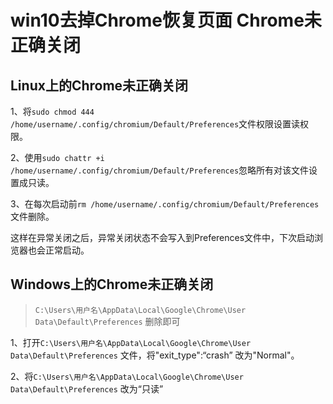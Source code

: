 # win10去掉Chrome恢复页面 Chrome未正确关闭

## Linux上的Chrome未正确关闭

1、将`sudo chmod 444 /home/username/.config/chromium/Default/Preferences`文件权限设置读权限。

2、使用`sudo chattr +i /home/username/.config/chromium/Default/Preferences`忽略所有对该文件设置成只读。

3、在每次启动前`rm /home/username/.config/chromium/Default/Preferences`文件删除。

这样在异常关闭之后，异常关闭状态不会写入到Preferences文件中，下次启动浏览器也会正常启动。

## Windows上的Chrome未正确关闭

> `C:\Users\用户名\AppData\Local\Google\Chrome\User Data\Default\Preferences` 删除即可

1、打开`C:\Users\用户名\AppData\Local\Google\Chrome\User Data\Default\Preferences` 文件，将"exit_type":“crash” 改为"Normal"。

2、将`C:\Users\用户名\AppData\Local\Google\Chrome\User Data\Default\Preferences` 改为“只读”

